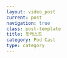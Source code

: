 ```yaml
---
layout: video_post
current: post
navigation: true
class: post-template
title: 팟캐스트
category: Pod Cast
type: category
---
```


